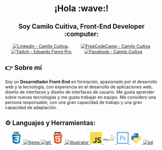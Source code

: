<h1 align="center">¡Hola :wave:!</h1>
<h2 align="center">Soy Camilo Cuitiva, Front-End Developer :computer:</h2>
<p align="center">
    <a href="https://www.linkedin.com/in/cacuitiva/" target="blank" style="margin: 0 20px;">
      <img align="center" src="https://simpleicons.org/icons/linkedin.svg" alt="Linkedin - Camilo Cuitiva" height="28px" width="28px" />
    </a>
    <a href="https://www.freecodecamp.org/espanol/CaCuitiva" target="blank" style="margin: 0 20px;">
      <img align="center" src="https://simpleicons.org/icons/freecodecamp.svg" alt="FreeCodeCamp - Camilo Cuitiva" height="28px" width="28px" />
    </a>
    <a href="https://twitter.com/AndresPNK" target="blank" style="margin: 0 20px;">
      <img align="center" src="https://simpleicons.org/icons/twitter.svg" alt="Twitch - Eduardo Fierro Pro" height="28px" width="28px" />
    </a>
    <a href="https://www.facebook.com/Camilo.Cuitiva/" target="blank" style="margin: 0 20px;">
      <img align="center" src="https://simpleicons.org/icons/facebook.svg" alt="Facebook - Camilo Cuitiva" height="28px" width="28px" />
    </a>
    <a href="https://www.instagram.com/andrespnk/" target=""blank" style="margin: 0 20px; >
      <img align="center" src="https://simpleicons.org/icons/instagram.svg" alt="instagram - Camilo Cuitiva" height="28px" width="28px" />
    </a>
</p>

## 👉 Sobre mí
Soy un **Desarrollador Front-End** en formación, apasionado por el desarrollo web y la tecnología, con experencia en el desarrollo de aplicaciones web, diseño de interfaces y diseño de interfaces de usuario. Me gusta aprender sobre nuevas tecnologías y me gusta trabajar en equipo. Me considero una persona responsable, con una gran capacidad de trabajo y una gran capacidad de adaptación.



## :gear: Languajes y Herramientas:
<p align="center"> 
  <a href="https://www.w3schools.com/css/" target="_blank" rel="noreferrer"> 
    <img src="https://raw.githubusercontent.com/devicons/devicon/master/icons/css3/css3-original-wordmark.svg" alt="css3" width="40" height="40"/> 
  </a> 
  <a href="https://www.figma.com/" target="_blank" rel="noreferrer"> 
    <img src="https://www.vectorlogo.zone/logos/figma/figma-icon.svg" alt="figma" width="40" height="40"/> 
  </a> 
  <a href="https://git-scm.com/" target="_blank" rel="noreferrer"> 
    <img src="https://www.vectorlogo.zone/logos/git-scm/git-scm-icon.svg" alt="git" width="40" height="40"/> 
  </a> 
  <a href="https://www.w3.org/html/" target="_blank" rel="noreferrer"> 
    <img src="https://raw.githubusercontent.com/devicons/devicon/master/icons/html5/html5-original-wordmark.svg" alt="html5" width="40" height="40"/> 
  </a> 
  <a href="https://www.adobe.com/in/products/illustrator.html" target="_blank" rel="noreferrer"> 
    <img src="https://www.vectorlogo.zone/logos/adobe_illustrator/adobe_illustrator-icon.svg" alt="illustrator" width="40" height="40"/> 
  </a> 
  <a href="https://developer.mozilla.org/en-US/docs/Web/JavaScript" target="_blank" rel="noreferrer"> 
    <img src="https://raw.githubusercontent.com/devicons/devicon/master/icons/javascript/javascript-original.svg" alt="javascript" width="40" height="40"/> 
  </a> 
  <a href="https://www.mysql.com/" target="_blank" rel="noreferrer"> 
    <img src="https://raw.githubusercontent.com/devicons/devicon/master/icons/mysql/mysql-original-wordmark.svg" alt="mysql" width="40" height="40"/> 
  </a> 
  <a href="https://www.photoshop.com/en" target="_blank" rel="noreferrer"> 
    <img src="https://raw.githubusercontent.com/devicons/devicon/master/icons/photoshop/photoshop-line.svg" alt="photoshop" width="40" height="40"/> 
  </a> 
  <a href="https://www.python.org" target="_blank" rel="noreferrer"> 
    <img src="https://raw.githubusercontent.com/devicons/devicon/master/icons/python/python-original.svg" alt="python" width="40" height="40"/> 
  </a> 
  <a href="https://www.adobe.com/products/xd.html" target="_blank" rel="noreferrer"> 
    <img src="https://cdn.worldvectorlogo.com/logos/adobe-xd.svg" alt="xd" width="40" height="40"/> 
  </a> 
</p>
